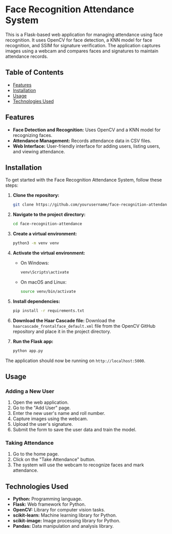 # Face Recognition Attendance System

This is a Flask-based web application for managing attendance using face recognition. It uses OpenCV for face detection, a KNN model for face recognition, and SSIM for signature verification. The application captures images using a webcam and compares faces and signatures to maintain attendance records.

## Table of Contents
- [Features](#features)
- [Installation](#installation)
- [Usage](#usage)
- [Technologies Used](#technologies-used)

## Features
- **Face Detection and Recognition:** Uses OpenCV and a KNN model for recognizing faces.
- **Attendance Management:** Records attendance data in CSV files.
- **Web Interface:** User-friendly interface for adding users, listing users, and viewing attendance.

## Installation
To get started with the Face Recognition Attendance System, follow these steps:

1. **Clone the repository:**
    ```sh
    git clone https://github.com/yourusername/face-recognition-attendance.git
    ```

2. **Navigate to the project directory:**
    ```sh
    cd face-recognition-attendance
    ```

3. **Create a virtual environment:**
    ```sh
    python3 -m venv venv
    ```

4. **Activate the virtual environment:**
    - On Windows:
        ```sh
        venv\Scripts\activate
        ```
    - On macOS and Linux:
        ```sh
        source venv/bin/activate
        ```

5. **Install dependencies:**
    ```sh
    pip install -r requirements.txt
    ```

6. **Download the Haar Cascade file:**
    Download the `haarcascade_frontalface_default.xml` file from the OpenCV GitHub repository and place it in the project directory.

7. **Run the Flask app:**
    ```sh
    python app.py
    ```

The application should now be running on `http://localhost:5000`.

## Usage
### Adding a New User
1. Open the web application.
2. Go to the "Add User" page.
3. Enter the new user's name and roll number.
4. Capture images using the webcam.
5. Upload the user's signature.
6. Submit the form to save the user data and train the model.

### Taking Attendance
1. Go to the home page.
2. Click on the "Take Attendance" button.
3. The system will use the webcam to recognize faces and mark attendance.

## Technologies Used
- **Python:** Programming language.
- **Flask:** Web framework for Python.
- **OpenCV:** Library for computer vision tasks.
- **scikit-learn:** Machine learning library for Python.
- **scikit-image:** Image processing library for Python.
- **Pandas:** Data manipulation and analysis library.

